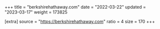 +++
title = "berkshirehathaway.com"
date = "2022-03-22"
updated = "2023-03-17"
weight = 173825

[extra]
source = "https://berkshirehathaway.com"
ratio = 4
size = 170
+++
